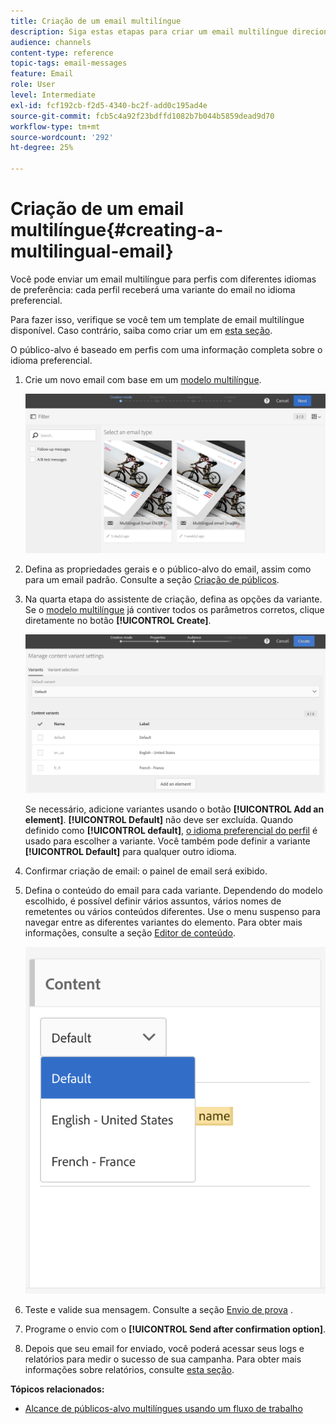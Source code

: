 ```yaml
---
title: Criação de um email multilíngue
description: Siga estas etapas para criar um email multilíngue direcionado a recipients com diferentes idiomas de preferência.
audience: channels
content-type: reference
topic-tags: email-messages
feature: Email
role: User
level: Intermediate
exl-id: fcf192cb-f2d5-4340-bc2f-add0c195ad4e
source-git-commit: fcb5c4a92f23bdffd1082b7b044b5859dead9d70
workflow-type: tm+mt
source-wordcount: '292'
ht-degree: 25%

---
```


# Criação de um email multilíngue{#creating-a-multilingual-email}

Você pode enviar um email multilíngue para perfis com diferentes idiomas de preferência: cada perfil receberá uma variante do email no idioma preferencial.

Para fazer isso, verifique se você tem um template de email multilíngue disponível. Caso contrário, saiba como criar um em [esta seção](../../channels/using/multilingual-messages-template.md).

O público-alvo é baseado em perfis com uma informação completa sobre o idioma preferencial.

1. Crie um novo email com base em um [modelo multilíngue](../../channels/using/multilingual-messages-template.md).

   ![](assets/multi_create1.png)

1. Defina as propriedades gerais e o público-alvo do email, assim como para um email padrão. Consulte a seção [Criação de públicos](../../audiences/using/creating-audiences.md).
1. Na quarta etapa do assistente de criação, defina as opções da variante. Se o [modelo multilíngue](../../channels/using/multilingual-messages-template.md) já contiver todos os parâmetros corretos, clique diretamente no botão **[!UICONTROL Create]**.

   ![](assets/multi_create4.png)

   Se necessário, adicione variantes usando o botão **[!UICONTROL Add an element]**. **[!UICONTROL Default]** não deve ser excluída. Quando definido como **[!UICONTROL default]**, [o idioma preferencial do perfil](../../audiences/using/creating-profiles.md) é usado para escolher a variante. Você também pode definir a variante **[!UICONTROL Default]** para qualquer outro idioma.

1. Confirmar criação de email: o painel de email será exibido.
1. Defina o conteúdo do email para cada variante. Dependendo do modelo escolhido, é possível definir vários assuntos, vários nomes de remetentes ou vários conteúdos diferentes. Use o menu suspenso para navegar entre as diferentes variantes do elemento. Para obter mais informações, consulte a seção [Editor de conteúdo](../../designing/using/designing-content-in-adobe-campaign.md).

   ![](assets/multi_selectcontent.png)

1. Teste e valide sua mensagem. Consulte a seção [Envio de prova](../../sending/using/sending-proofs.md) .
1. Programe o envio com o **[!UICONTROL Send after confirmation option]**.
1. Depois que seu email for enviado, você poderá acessar seus logs e relatórios para medir o sucesso de sua campanha. Para obter mais informações sobre relatórios, consulte [esta seção](../../reporting/using/about-dynamic-reports.md).

**Tópicos relacionados:**

* [Alcance de públicos-alvo multilíngues usando um fluxo de trabalho](https://helpx.adobe.com/br/campaign/kb/simplify-campaign-management.html#Engageyourcustomersateverystep)

